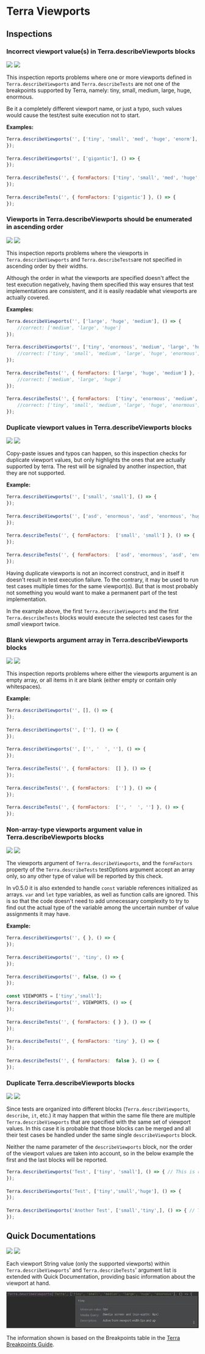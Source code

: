 # Terra Viewports

## Inspections

### Incorrect viewport value(s) in Terra.describeViewports blocks

![](https://img.shields.io/badge/since-0.1.0-blue) [![](https://img.shields.io/badge/implementation-TerraDescribeViewportsInspection-blue)](../src/main/java/com/picimako/terra/wdio/viewports/inspection/TerraDescribeViewportsInspection.java)

This inspection reports problems where one or more viewports defined in `Terra.describeViewports` and `Terra.describeTests` are not one of the breakpoints supported by Terra, namely:
tiny, small, medium, large, huge, enormous.

Be it a completely different viewport name, or just a typo, such values would cause the test/test suite execution not to start.

**Examples:**

```javascript
Terra.describeViewports('', ['tiny', 'small', 'med', 'huge', 'enorm'], () => {
});

Terra.describeViewports('', ['gigantic'], () => {
});

Terra.describeTests('', { formFactors: ['tiny', 'small', 'med', 'huge', 'enorm'] }, () => {
});

Terra.describeTests('', { formFactors: ['gigantic'] }, () => {
});
```

### Viewports in Terra.describeViewports should be enumerated in ascending order

![](https://img.shields.io/badge/since-0.1.0-blue) [![](https://img.shields.io/badge/implementation-TerraDescribeViewportsInspection-blue)](../src/main/java/com/picimako/terra/wdio/viewports/inspection/TerraDescribeViewportsInspection.java)

This inspection reports problems where the viewports in `Terra.describeViewports` and `Terra.describeTests`are not specified in ascending order by their widths.

Although the order in what the viewports are specified doesn't affect the test execution negatively,
having them specified this way ensures that test implementations are consistent, and it is easily readable what viewports are actually covered.

**Examples:**

```javascript
Terra.describeViewports('', ['large', 'huge', 'medium'], () => {
    //correct: ['medium', 'large', 'huge']
});

Terra.describeViewports('', ['tiny', 'enormous', 'medium', 'large', 'huge', 'small'], () => {
    //correct: ['tiny', 'small', 'medium', 'large', 'huge', 'enormous']
});

Terra.describeTests('', { formFactors: ['large', 'huge', 'medium'] }, () => {
    //correct: ['medium', 'large', 'huge']
});

Terra.describeTests('', { formFactors:  ['tiny', 'enormous', 'medium', 'large', 'huge', 'small'] }, () => {
    //correct: ['tiny', 'small', 'medium', 'large', 'huge', 'enormous']
});
```

### Duplicate viewport values in Terra.describeViewports blocks

![](https://img.shields.io/badge/since-0.1.0-blue) [![](https://img.shields.io/badge/implementation-TerraDescribeViewportsInspection-blue)](../src/main/java/com/picimako/terra/wdio/viewports/inspection/TerraDescribeViewportsInspection.java)

Copy-paste issues and typos can happen, so this inspection checks for duplicate viewport values, but only highlights
the ones that are actually supported by terra. The rest will be signaled by another inspection, that they are not supported.

**Example:**

```javascript
Terra.describeViewports('', ['small', 'small'], () => {
});

Terra.describeViewports('', ['asd', 'enormous', 'asd', 'enormous', 'huge', 'enormous'], () => {
});

Terra.describeTests('', { formFactors:  ['small', 'small'] }, () => {
});

Terra.describeTests('', { formFactors:  ['asd', 'enormous', 'asd', 'enormous', 'huge', 'enormous'] }, () => {
});
```

Having duplicate viewports is not an incorrect construct, and in itself it doesn't result in test execution failure.
To the contrary, it may be used to run test cases multiple times for the same viewport(s). But that is most probably not something you would want to
make a permanent part of the test implementation.

In the example above, the first `Terra.describeViewports` and the first `Terra.describeTests` blocks would execute the selected test cases for the *small* viewport twice.

### Blank viewports argument array in Terra.describeViewports blocks

![](https://img.shields.io/badge/since-0.1.0-blue) [![](https://img.shields.io/badge/implementation-TerraDescribeViewportsInspection-blue)](../src/main/java/com/picimako/terra/wdio/viewports/inspection/TerraDescribeViewportsInspection.java)

This inspection reports problems where either the viewports argument is an empty array, or all items in it are blank
(either empty or contain only whitespaces).

**Example:**

```javascript
Terra.describeViewports('', [], () => {
});

Terra.describeViewports('', [''], () => {
});

Terra.describeViewports('', ['', '  ', ''], () => {
});

Terra.describeTests('', { formFactors:  [] }, () => {
});

Terra.describeTests('', { formFactors:  [''] }, () => {
});

Terra.describeTests('', { formFactors:  ['', '  ', ''] }, () => {
});
```

### Non-array-type viewports argument value in Terra.describeViewports blocks

![](https://img.shields.io/badge/since-0.1.0-blue) [![](https://img.shields.io/badge/implementation-TerraDescribeViewportsInspection-blue)](../src/main/java/com/picimako/terra/wdio/viewports/inspection/TerraDescribeViewportsInspection.java)

The viewports argument of `Terra.describeViewports`, and the `formFactors` property of the `Terra.describeTests` testOptions argument accept an array only, so any other type of value will be reported by this check.

In v0.5.0 it is also extended to handle `const` variable references initialized as arrays. `var` and `let` type variables, as well as
function calls are ignored. This is so that the code doesn't need to add unnecessary complexity to try to find out the actual type of the variable
among the uncertain number of value assignments it may have.

**Example:**

```javascript
Terra.describeViewports('', { }, () => {
});

Terra.describeViewports('', 'tiny', () => {
});

Terra.describeViewports('', false, () => {
});

const VIEWPORTS = ['tiny','small'];
Terra.describeViewports('', VIEWPORTS, () => {
});

Terra.describeTests('', { formFactors: { } }, () => {
});

Terra.describeTests('', { formFactors: 'tiny' }, () => {
});

Terra.describeTests('', { formFactors:  false }, () => {
});
```

### Duplicate Terra.describeViewports blocks

![](https://img.shields.io/badge/since-0.4.0-blue) [![](https://img.shields.io/badge/implementation-DuplicateDescribeViewportsBlockInspection-blue)](../src/main/java/com/picimako/terra/wdio/viewports/inspection/DuplicateDescribeViewportsBlockInspection.java)

Since tests are organized into different blocks (`Terra.describeViewports`, `describe`, `it`, etc.) it may happen that within the same file there are multiple `Terra.describeViewports`
that are specified with the same set of viewport values. In this case it is probable that those blocks can be merged and all their test cases be handled under the same single
`describeViewports` block.

Neither the name parameter of the `describeViewports` block, nor the order of the viewport values are taken into account, so in the below example the first and the last blocks will be reported.

```javascript
Terra.describeViewports('Test', ['tiny', 'small'], () => { // This is reported.
});

Terra.describeViewports('Test', ['tiny','small','huge'], () => {
});

Terra.describeViewports('Another Test', ['small','tiny',], () => { // This is also reported.
});
```

## Quick Documentations

![](https://img.shields.io/badge/since-0.1.0-blue) [![](https://img.shields.io/badge/implementation-TerraDescribeViewportsDocumentationProvider-blue)](../src/main/java/com/picimako/terra/documentation/TerraDescribeViewportsDocumentationProvider.java)

Each viewport String value (only the supported viewports) within `Terra.describeViewports`' and `Terra.describeTests`' argument list is extended with Quick Documentation, providing
basic information about the viewport at hand.

![terra-viewport-quick-documentation](../assets/terra-viewport-quick-documentation.png)

The information shown is based on the Breakpoints table in the [Terra Breakpoints Guide](https://engineering.cerner.com/terra-ui/components/terra-breakpoints/breakpoints/about#breakpoints).

